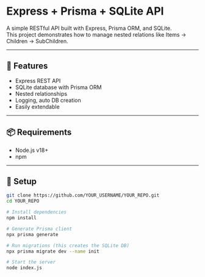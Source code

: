 # Express + Prisma + SQLite API

A simple RESTful API built with Express, Prisma ORM, and SQLite.  
This project demonstrates how to manage nested relations like Items → Children → SubChildren.

---

## 🚀 Features

- Express REST API
- SQLite database with Prisma ORM
- Nested relationships
- Logging, auto DB creation
- Easily extendable

---

## 📦 Requirements

- Node.js v18+
- npm

---

## 🔧 Setup

```bash
git clone https://github.com/YOUR_USERNAME/YOUR_REPO.git
cd YOUR_REPO

# Install dependencies
npm install

# Generate Prisma client
npx prisma generate

# Run migrations (this creates the SQLite DB)
npx prisma migrate dev --name init

# Start the server
node index.js
```
